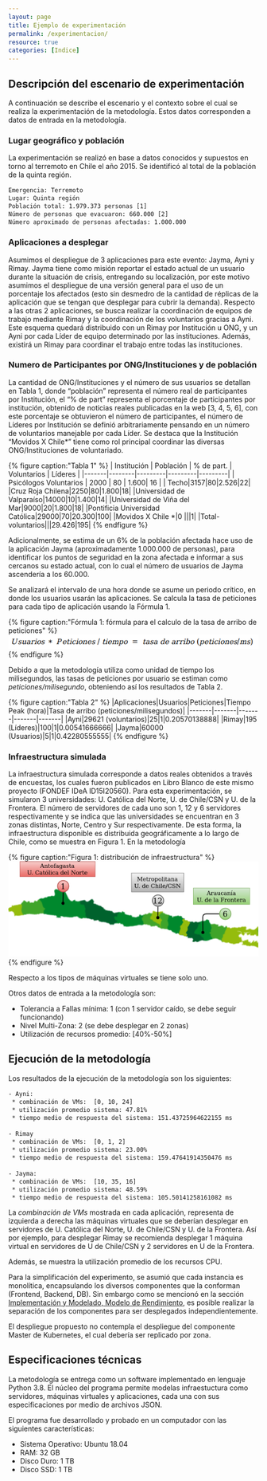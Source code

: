 ```yaml
---
layout: page
title: Ejemplo de experimentación
permalink: /experimentacion/
resource: true
categories: [Indice]
---
```


## Descripción del escenario de experimentación

A continuación se describe el escenario y el contexto sobre el cual se realiza 
la experimentación de la metodología. Estos datos corresponden a datos de entrada
en la metodología. 

### Lugar geográfico y población

La experimentación se realizó en base a datos conocidos y supuestos en torno al terremoto
en Chile el año 2015. Se identificó al total de la población de la quinta región. 

    Emergencia: Terremoto
    Lugar: Quinta región
    Población total: 1.979.373 personas [1]
    Número de personas que evacuaron: 660.000 [2]
    Número aproximado de personas afectadas: 1.000.000

### Aplicaciones a desplegar

Asumimos el despliegue de 3 aplicaciones para este evento: Jayma, Ayni y Rimay. 
Jayma tiene como misión reportar el estado actual de un usuario durante la 
situación de crisis, entregando su localización, por este motivo asumimos
el despliegue de una versión general para el uso de un porcentaje los 
afectados (esto sin desmedro de la cantidad de réplicas de la aplicación 
que se tengan que desplegar para cubrir la demanda). Respecto a las otras 2 aplicaciones,
se busca realizar la coordinación de equipos de trabajo mediante Rimay
y la coordinación de los voluntarios gracias a Ayni. Este esquema quedará distribuido con
un Rimay por Institución u ONG, y un Ayni por cada Líder de equipo determinado por las 
instituciones. Además, existirá un Rimay para coordinar el trabajo entre todas las instituciones. 


### Numero de Participantes por ONG/Instituciones y de población

La cantidad de ONG/Instituciones y el número de sus usuarios se detallan en Tabla 1, 
donde “población” representa el número real de participantes por Institución, 
el “% de part” representa el porcentaje de participantes por institución, obtenido 
de noticias reales publicadas en la web [3, 4, 5, 6], con este porcentaje se obtuvieron
el número de participantes, el número de Líderes por Institución se definió 
arbitrariamente pensando en un número de voluntarios manejable por cada Líder. 
Se destaca que la Institución “Movidos X Chile*” tiene como rol principal 
coordinar las diversas ONG/Instituciones de voluntariado.

{% figure caption:"Tabla 1" %}
| Institución | Población | % de part. | Voluntarios | Líderes |
|-------|--------|---------|---------|---------|
| Psicólogos Voluntarios | 2000 | 80 | 1.600| 16 |
| Techo|3157|80|2.526|22|
|Cruz Roja Chilena|2250|80|1.800|18|
|Universidad de Valparaíso|14000|10|1.400|14|
|Universidad de Viña del Mar|9000|20|1.800|18|
|Pontificia Universidad Católica|29000|70|20.300|100|
|Movidos X Chile *|0 |||1|
|Total-voluntarios|||29.426|195|
{% endfigure %}


Adicionalmente, se estima de un 6% de la población afectada hace uso de la 
aplicación Jayma (aproximadamente 1.000.000 de personas), para identificar
los puntos de seguridad en la zona afectada e informar a sus cercanos su 
estado actual, con lo cual el número de usuarios de Jayma ascendería a los 60.000.

Se analizará el intervalo de una hora donde se asume un periodo crítico, en
donde los usuarios usarán las aplicaciones. Se calcula la tasa de peticiones
para cada tipo de aplicación usando la Fórmula 1.


{% figure caption:"Fórmula 1: fórmula para el calculo de la tasa de arribo de peticiones" %}
![figura_1](/assets/experimentacion_formula_tasa_peticiones.png)
{% endfigure %}


Debido a que la metodología utiliza como unidad de tiempo los milisegundos, las tasas de 
peticiones por usuario se estiman como *peticiones/milisegundo*, obteniendo así los resultados 
de Tabla 2.

{% figure caption:"Tabla 2" %}
|Aplicaciones|Usuarios|Peticiones|Tiempo Peak (hora)|Tasa de arribo (peticiones/milisegundos)|
|-------|-------|-------|-------|-------|
|Ayni|29621 (voluntarios)|25|1|0.20570138888|
|Rimay|195 (Líderes)|100|1|0.00541666666|
|Jayma|60000 (Usuarios)|5|1|0.42280555555|
{% endfigure %}


### Infraestructura simulada

La infraestructura simulada corresponde a datos reales obtenidos a través de encuestas, los
cuales fueron publicados en Libro Blanco de este mismo proyecto (FONDEF IDeA ID15I20560).
Para esta experimentación, se simularon 3 universidades: U. Católica del Norte, U. de Chile/CSN
y U. de la Frontera. El número de servidores de cada uno son 1, 12 y 6 servidores respectivamente
y se indica que las universidades se encuentran en 3 zonas distintas, Norte, Centro y Sur
respectivamente.
De esta forma, la infraestructura disponible es distribuida geográficamente a lo largo de Chile,
como se muestra en Figura 1. En la metodología 


{% figure caption:"Figura 1: distribución de infraestructura" %}
![figura_1](/assets/experimentacion_despliegue_Experimental.png)
{% endfigure %}

Respecto a los tipos de máquinas virtuales se tiene solo uno. 

Otros datos de entrada a la metodología son:
 - Tolerancia a Fallas mínima: 1 (con 1 servidor caído, se debe seguir funcionando)
 - Nivel Multi-Zona: 2 (se debe desplegar en 2 zonas)
 - Utilización de recursos promedio: [40%-50%]

## Ejecución de la metodología

Los resultados de la ejecución de la metodología son los siguientes:

    - Ayni:
     * combinación de VMs:  [0, 10, 24] 
     * utilización promedio sistema: 47.81%
     * tiempo medio de respuesta del sistema: 151.43725964622155 ms
 
    - Rimay
     * combinación de VMs:  [0, 1, 2]
     * utilización promedio sistema: 23.00%
     * tiempo medio de respuesta del sistema: 159.47641914350476 ms
 
    - Jayma:
     * combinación de VMs:  [10, 35, 16]
     * utilización promedio sistema: 48.59%
     * tiempo medio de respuesta del sistema: 105.50141258161082 ms

La *combinación de VMs* mostrada en cada aplicación, representa de izquierda 
a derecha las máquinas virtuales que se deberían desplegar en servidores de
U. Católica del Norte, U. de Chile/CSN y U. de la Frontera. Así por ejemplo,
para desplegar Rimay se recomienda desplegar 1 máquina virtual en servidores de U de 
Chile/CSN y 2 servidores en U de la Frontera. 
 
Además, se muestra la utilización promedio de los recursos CPU.

Para la simplificación del experimento, se asumió que cada instancia es 
monolítica, encapsulando los diversos componentes que la conforman (Frontend, 
Backend, DB). Sin embargo como se mencionó en la sección 
[Implementación y Modelado, Modelo de Rendimiento](/modelos), 
es posible realizar la separación de los componentes para ser desplegados
independientemente.

El despliegue propuesto no contempla el despliegue del componente Master 
de Kubernetes, el cual debería ser replicado por zona.


## Especificaciones técnicas

La metodología se entrega como un software implementado en lenguaje Python 3.8.
El núcleo del programa permite modelas infraestuctura como servidores, máquinas virtuales
y aplicaciones, cada una con sus especificaciones por medio de archivos JSON.

El programa fue desarrollado y probado en un computador con las
siguientes características:
 - Sistema Operativo: Ubuntu 18.04
 - RAM: 32 GB
 - Disco Duro: 1 TB
 - Disco SSD: 1 TB




